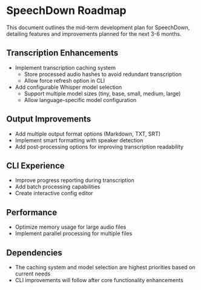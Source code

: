 # SpeechDown Roadmap

This document outlines the mid-term development plan for SpeechDown, detailing features and improvements planned for the next 3-6 months.

## Transcription Enhancements

- Implement transcription caching system
  - Store processed audio hashes to avoid redundant transcription
  - Allow force refresh option in CLI
- Add configurable Whisper model selection
  - Support multiple model sizes (tiny, base, small, medium, large)
  - Allow language-specific model configuration

## Output Improvements

- Add multiple output format options (Markdown, TXT, SRT)
- Implement smart formatting with speaker detection
- Add post-processing options for improving transcription readability

## CLI Experience

- Improve progress reporting during transcription
- Add batch processing capabilities
- Create interactive config editor

## Performance

- Optimize memory usage for large audio files
- Implement parallel processing for multiple files

## Dependencies

- The caching system and model selection are highest priorities based on current needs
- CLI improvements will follow after core functionality enhancements